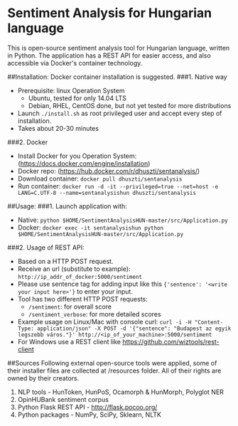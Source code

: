 # Sentiment Analysis for Hungarian language

This is open-source sentiment analysis tool for Hungarian language, written in Python. The application has a REST API for easier access, and also accessible via Docker's container technology.

##Installation:
Docker container installation is suggested.
###1. Native way
- Prerequisite: linux Operation System
	- Ubuntu, tested for only 14.04 LTS
	- Debian, RHEL, CentOS done, but not yet tested for more distributions
- Launch `./install.sh` as root privileged user and accept every step of installation.					
- Takes about 20-30 minutes
	
###2. Docker 
- Install Docker for you Operation System: (https://docs.docker.com/engine/installation)
- Docker repo: (https://hub.docker.com/r/dhuszti/sentanalysis/)
- Download container: `docker pull dhuszti/sentanalysis`
- Run container: `docker run -d -it --privileged=true --net=host -e LANG=C.UTF-8 --name=sentanalysishun dhuszti/sentanalysis`

##Usage:
###1. Launch application with: 
- Native: `python $HOME/SentimentAnalysisHUN-master/src/Application.py`
- Docker: `docker exec -it sentanalysishun python $HOME/SentimentAnalysisHUN-master/src/Application.py`

###2. Usage of REST API:
- Based on a HTTP POST request.
- Receive an url (substitute to example): `http://ip_addr_of_docker:5000/sentiment`
- Please use sentence tag for adding input like this `{'sentence': '<write your input here>'}` to enter your input.
- Tool has two different HTTP POST requests:
	- `/sentiment`: 	for overall score
	- `/sentiment_verbose`: for more detailed scores
- Example usage on Linux/Mac with console curl: `curl -i -H "Content-Type: application/json" -X POST -d '{"sentence": "Budapest az egyik legszebb város."}' http://<ip_of_your_machine>:5000/sentiment`
- For Windows use a REST client like https://github.com/wiztools/rest-client

##Sources
Following external open-source tools were applied, some of their installer files are collected at /resources folder. All of their rights are owned by their creators.

1. NLP tools - HunToken, HunPoS, Ocamorph & HunMorph, Polyglot NER
2. OpinHUBank sentiment corpus
3. Python Flask REST API - http://flask.pocoo.org/
4. Python packages - NumPy, SciPy, Sklearn, NLTK
